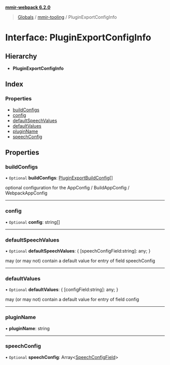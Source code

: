 **[mmir-webpack 6.2.0](../README.md)**

> [Globals](../README.md) / [mmir-tooling](../modules/mmir_tooling.md) / PluginExportConfigInfo

# Interface: PluginExportConfigInfo

## Hierarchy

* **PluginExportConfigInfo**

## Index

### Properties

* [buildConfigs](mmir_tooling.pluginexportconfiginfo.md#buildconfigs)
* [config](mmir_tooling.pluginexportconfiginfo.md#config)
* [defaultSpeechValues](mmir_tooling.pluginexportconfiginfo.md#defaultspeechvalues)
* [defaultValues](mmir_tooling.pluginexportconfiginfo.md#defaultvalues)
* [pluginName](mmir_tooling.pluginexportconfiginfo.md#pluginname)
* [speechConfig](mmir_tooling.pluginexportconfiginfo.md#speechconfig)

## Properties

### buildConfigs

• `Optional` **buildConfigs**: [PluginExportBuildConfig](../modules/mmir_tooling.md#pluginexportbuildconfig)[]

optional configuration for the AppConfig / BuildAppConfig / WebpackAppConfig

___

### config

• `Optional` **config**: string[]

___

### defaultSpeechValues

• `Optional` **defaultSpeechValues**: { [speechConfigField:string]: any;  }

may (or may not) contain a default value for entry of field speechConfig

___

### defaultValues

• `Optional` **defaultValues**: { [configField:string]: any;  }

may (or may not) contain a default value for entry of field config

___

### pluginName

•  **pluginName**: string

___

### speechConfig

• `Optional` **speechConfig**: Array<[SpeechConfigField](../modules/mmir_tooling.md#speechconfigfield)\>
